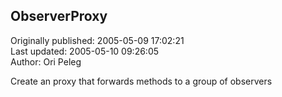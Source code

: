 ## ObserverProxy  
Originally published: 2005-05-09 17:02:21  
Last updated: 2005-05-10 09:26:05  
Author: Ori Peleg  
  
Create an proxy that forwards methods to a group of observers